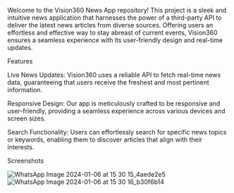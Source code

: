 
Welcome to the Vision360 News App repository! This project is a sleek and intuitive news application that harnesses the power of a third-party API to deliver the latest news articles from diverse sources. Offering users an effortless and effective way to stay abreast of current events, Vision360 ensures a seamless experience with its user-friendly design and real-time updates.

Features

Live News Updates: Vision360 uses a reliable API to fetch real-time news data, guaranteeing that users receive the freshest and most pertinent information.

Responsive Design: Our app is meticulously crafted to be responsive and user-friendly, providing a seamless experience across various devices and screen sizes.

Search Functionality: Users can effortlessly search for specific news topics or keywords, enabling them to discover articles that align with their interests.

Screenshots

![WhatsApp Image 2024-01-06 at 15 30 15_4aede2e5](https://github.com/Bee0510/Vision360/assets/111389771/58e52e97-a04a-486e-9561-54fcef1429d1) ![WhatsApp Image 2024-01-06 at 15 30 16_b30f6b14](https://github.com/Bee0510/Vision360/assets/111389771/a24d97e3-3a6d-4524-8e52-32a594689ac3)
